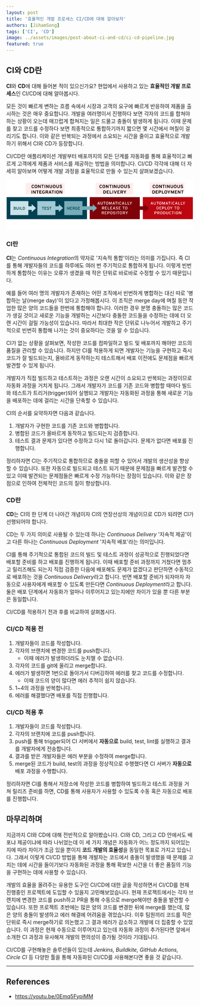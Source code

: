 ```yaml
---
layout: post
title: '효율적인 개발 프로세스 CI/CD에 대해 알아보자'
authors: [JihamSong]
tags: ['CI', 'CD']
image: ../assets/images/post-about-ci-and-cd/ci-cd-pipeline.jpg
featured: true
---
```


## CI와 CD란

**CI**와 **CD**에 대해 들어본 적이 있으신가요? 현업에서 사용하고 있는 **효율적인 개발 프로세스**인 CI/CD에 대해 알아봅시다.

모든 것이 빠르게 변하는 흐름 속에서 시장과 고객의 요구에 빠르게 반응하여 제품을 출시하는 것은 매우 중요합니다. 개발을 여러명이서 진행하다 보면 각자의 코드를 합쳐야 하는 상황이 오는데 매끄럽게 합쳐지는 일은 드물고 충돌이 발생하게 됩니다. 이때 문제를 찾고 코드를 수정하다 보면 최종적으로 통합하기까지 짧으면 몇 시간에서 며칠이 걸리기도 합니다. 이와 같은 반복되는 과정에서 소요되는 시간을 줄이고 효율적으로 개발하기 위해서 CI와 CD가 등장합니다.

CI/CD란 애플리케이션 개발부터 배포까지의 모든 단계를 자동화를 통해 효율적이고 빠르게 고객에게 제품과 서비스를 제공하는 방법을 의미합니다. CI/CD 각각에 대해 더 자세히 알아보며 어떻게 개발 과정을 효율적으로 만들 수 있는지 살펴보겠습니다.

![image](../assets/images/post-about-ci-and-cd/ci-cd-flow.png)

### CI란

**CI**는 *Continuous Integration*의 약자로 '지속적 통합'이라는 의미를 가집니다. 즉 CI를 통해 개발자들의 코드를 하루에도 여러 번 주기적으로 통합하게 됩니다. 이렇게 빈번하게 통합하는 이유는 오류가 생겼을 때 작은 단위로 바로바로 수정할 수 있기 때문입니다.

예를 들어 여러 명의 개발자가 존재하는 어떤 조직에서 빈번하게 병합하는 대신 따로 '병합하는 날(merge day)'이 있다고 가정해봅시다. 이 조직은 merge day에 며칠 동안 작업한 많은 양의 코드들을 한번에 통합해야 합니다. 이러한 경우 분명 충돌하는 많은 코드가 생길 것이고 새로운 기능을 개발하는 시간보다 충돌한 코드들을 수정하는 데에 더 오랜 시간이 걸릴 가능성이 있습니다. 따라서 최대한 작은 단위로 나누어서 개발하고 주기적으로 빈번히 통합해 나가는 것이 중요하다는 것을 알 수 있습니다.

CI가 없는 상황을 살펴보면, 작성한 코드를 컴파일하고 빌드 및 배포까지 해야만 코드의 품질을 관리할 수 있습니다. 하지만 CI를 적용하게 되면 개발자는 기능을 구현하고 즉시 코드가 잘 빌드되는지, 올바르게 동작하는지 테스트해서 배포 이전에도 문제점을 빠르게 발견할 수 있게 됩니다.

개발자가 직접 빌드하고 테스트하는 과정은 오랜 시간이 소요되고 반복되는 과정이므로 자동화 과정을 거치게 됩니다. 그래서 개발자가 코드를 기존 코드와 병합할 때마다 빌드와 테스트가 트리거(trigger)되어 실행되고 개발자는 자동화된 과정을 통해 새로운 기능을 배포하는 데에 걸리는 시간을 단축할 수 있습니다.

CI의 순서를 요약하자면 다음과 같습니다.

1. 개발자가 구현한 코드를 기존 코드와 병합합니다.
2. 병합된 코드가 올바르게 동작하고 빌드되는지 검증합니다.
3. 테스트 결과 문제가 있다면 수정하고 다시 1로 돌아갑니다. 문제가 없다면 배포를 진행합니다.

정리하자면 CI는 주기적으로 통합하므로 충돌을 피할 수 있어서 개발의 생산성을 향상할 수 있습니다. 또한 자동으로 빌드되고 테스트 되기 때문에 문제점을 빠르게 발견할 수 있고 이때 발견되는 문제점들은 빠르게 수정 가능하다는 장점이 있습니다. 이와 같은 장점으로 인하여 전체적인 코드의 질이 향상합니다.

### CD란

**CD**는 CI의 한 단계 더 나아간 개념이자 CI의 연장선상의 개념이므로 CD가 되려면 CI가 선행되어야 합니다.

CD는 두 가지 의미로 사용될 수 있는데 하나는 *Continuous Delivery* '지속적 제공'이고 다른 하나는 *Continuous Deployment* '지속적 배포'라는 의미입니다.

CI를 통해 주기적으로 통합된 코드의 빌드 및 테스트 과정이 성공적으로 진행되었다면 배포할 준비를 하고 배포를 진행하게 됩니다. 이때 배포할 준비 과정까지 거쳤다면 멈추고 릴리즈해도 되는지 직접 검증한 다음에 배포해도 문제가 없겠다고 판단하면 수동적으로 배포하는 것을 *Continuous Delivery*라고 합니다. 반면 배포할 준비가 되자마자 자동으로 사용자에게 배포할 수 있도록 만든다면 *Continuous Deployment*라고 합니다. 둘은 배포 단계에서 자동화가 얼마나 이루어지고 있는지에만 차이가 있을 뿐 다른 부분은 동일합니다.

CI/CD를 적용하기 전과 후를 비교하여 살펴봅시다.

### CI/CD 적용 전

1. 개발자들이 코드를 작성합니다.
2. 각자의 브랜치에 변경한 코드를 push합니다.
   - 이때 에러가 발생하더라도 눈치챌 수 없습니다.
3. 각자의 코드를 git에 올리고 merge합니다.
4. 에러가 발생하면 1번으로 돌아가서 디버깅하여 에러를 찾고 코드를 수정합니다.
   - 이때 코드의 양이 많다면 에러 추적이 쉽지 않습니다.
5. 1~4의 과정을 반복합니다.
6. 에러를 해결했다면 배포를 직접 진행합니다.

### CI/CD 적용 후

1. 개발자들이 코드를 작성합니다.
2. 각자의 브랜치에 코드를 push합니다.
3. push를 통해 trigger되어 CI 서버에서 **자동으로** build, test, lint를 실행하고 결과를 개발자에게 전송합니다.
4. 결과를 받은 개발자들은 에러 부분을 수정하여 merge합니다.
5. merge된 코드가 build, test의 과정을 정상적으로 수행했다면 CI 서버가 **자동으로** 배포 과정을 수행합니다.

정리하자면 CI를 통해서 저장소에 작성한 코드를 병합하여 빌드하고 테스트 과정을 거쳐 릴리즈 준비를 하면, CD를 통해 사용자가 사용할 수 있도록 수동 혹은 자동으로 배포를 진행합니다.

## 마무리하며

지금까지 CI와 CD에 대해 전반적으로 알아봤습니다. CI와 CD, 그리고 CD 안에서도 배포냐 제공이냐에 따라 나뉘었는데 이 세 가지 개념은 자동화가 어느 정도까지 되어있는지에 따라 차이가 조금 있을 뿐이지 **코드 개발의 효율성**을 동일한 목표로 가지고 있습니다. 그래서 이렇게 CI/CD 방법을 통해 개발자는 코드에서 충돌이 발생했을 때 문제를 고치는 데에 시간을 들이기보다 자동화된 과정을 통해 확보한 시간을 더 좋은 품질의 기능을 구현하는 데에 사용할 수 있습니다.

개발의 효율을 올려주는 유용한 도구인 CI/CD에 대한 글을 작성하면서 CI/CD를 현재 진행중인 프로젝트에 도입할 수 있을지 고민해보았습니다. 현재 프로젝트에서는 각자 브랜치에 변경한 코드를 push하고 PR을 통해 수동으로 merge해야만 충돌을 발견할 수 있습니다. 또한 프로젝트 초반에는 많은 양의 코드를 변경한 뒤에 merge를 했는데, 많은 양의 충돌이 발생하고 에러 해결에 어려움을 겪었습니다. 이후 팀원끼리 코드를 작은 단위로 즉시 merge하기로 의논했고 그 결과 에러가 감소하고 개발에 더 집중할 수 있었습니다. 이 과정은 현재 수동으로 이루어지고 있는데 자동화 과정이 추가된다면 앞에서 소개한 CI 과정과 유사해져 개발의 편의성이 증가될 것이라 기대됩니다.

CI/CD를 구현해놓은 솔루션들이 있는데 *Jenkins, Buildkite, GitHub Actions, Circle CI* 등 다양한 툴을 통해 자동화된 CI/CD를 사용해본다면 좋을 것 같습니다.

---

## References

- <https://youtu.be/0Emq5FypiMM>
